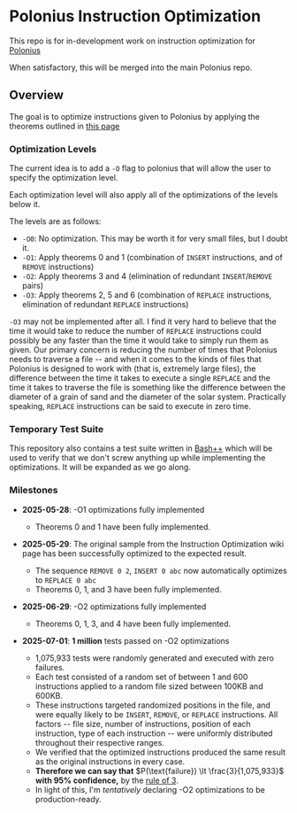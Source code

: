 # Polonius Instruction Optimization

This repo is for in-development work on instruction optimization for [Polonius](https://github.com/rail5/polonius)

When satisfactory, this will be merged into the main Polonius repo.

## Overview

The goal is to optimize instructions given to Polonius by applying the theorems outlined in [this page](https://github.com/rail5/polonius/wiki/Instruction-Optimization)

### Optimization Levels

The current idea is to add a `-O` flag to polonius that will allow the user to specify the optimization level.

Each optimization level will also apply all of the optimizations of the levels below it.

The levels are as follows:

- `-O0`: No optimization. This may be worth it for very small files, but I doubt it.
- `-O1`: Apply theorems 0 and 1 (combination of `INSERT` instructions, and of `REMOVE` instructions)
- `-O2`: Apply theorems 3 and 4 (elimination of redundant `INSERT`/`REMOVE` pairs)
- `-O3`: Apply theorems 2, 5 and 6 (combination of `REPLACE` instructions, elimination of redundant `REPLACE` instructions)

`-O3` may not be implemented after all. I find it very hard to believe that the time it would take to reduce the number of `REPLACE` instructions could possibly be any faster than the time it would take to simply run them as given. Our primary concern is reducing the number of times that Polonius needs to traverse a file -- and when it comes to the kinds of files that Polonius is designed to work with (that is, extremely large files), the difference between the time it takes to execute a single `REPLACE` and the time it takes to traverse the file is something like the difference between the diameter of a grain of sand and the diameter of the solar system. Practically speaking, `REPLACE` instructions can be said to execute in zero time.

### Temporary Test Suite

This repository also contains a test suite written in [Bash++](https://bpp.sh) which will be used to verify that we don't screw anything up while implementing the optimizations. It will be expanded as we go along.


### Milestones

 - **2025-05-28**: -O1 optimizations fully implemented
   - Theorems 0 and 1 have been fully implemented.

 - **2025-05-29**: The original sample from the Instruction Optimization wiki page has been successfully optimized to the expected result.
   - The sequence `REMOVE 0 2`, `INSERT 0 abc` now automatically optimizes to `REPLACE 0 abc`
   - Theorems 0, 1, and 3 have been fully implemented.

 - **2025-06-29**: -O2 optimizations fully implemented
   - Theorems 0, 1, 3, and 4 have been fully implemented.

 - **2025-07-01**: **1 million** tests passed on -O2 optimizations
   - 1,075,933 tests were randomly generated and executed with zero failures.
   - Each test consisted of a random set of between 1 and 600 instructions applied to a random file sized between 100KB and 600KB.
   - These instructions targeted randomized positions in the file, and were equally likely to be `INSERT`, `REMOVE`, or `REPLACE` instructions. All factors -- file size, number of instructions, position of each instruction, type of each instruction -- were uniformly distributed throughout their respective ranges.
   - We verified that the optimized instructions produced the same result as the original instructions in every case.
   - **Therefore we can say that** $P(\text{failure}) \lt \frac{3}{1,075,933}$ **with 95% confidence,** by the [rule of 3](https://en.wikipedia.org/wiki/Rule_of_three_(statistics)).
   - In light of this, I'm *tentatively* declaring -O2 optimizations to be production-ready.
